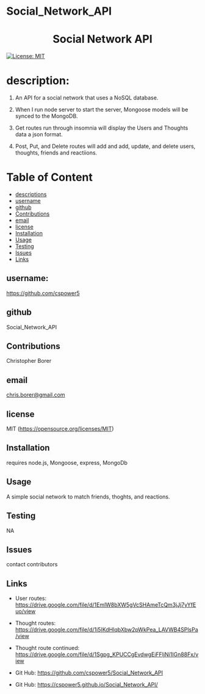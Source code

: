 # Social_Network_API

<h1 align="center">Social Network API</h1>

[![License: MIT](https://img.shields.io/badge/License-MIT-yellow.svg)](https://opensource.org/licenses/MIT)

# description:
1. An API for a social network that uses a NoSQL database.

2. When I run node server to start the server, Mongoose models will be synced to the MongoDB.

3. Get routes run through insomnia will display the Users and Thoughts data a json format.

4. Post, Put, and Delete routes will add and add, update, and delete users, thoughts, friends and reactiions.

# Table of Content
  - [descriptions](#description)
  - [username](#username)
  - [github](#github)
  - [Contributions](#contributions)
  - [email](#email)
  - [license](#license)
  - [Installation](#installation)
  - [Usage](#usage)
  - [Testing](#testing)
  - [Issues](#issues)
  - [Links](#links)


## username:
https://github.com/cspower5

## github
Social_Network_API

## Contributions
Christopher Borer

## email
chris.borer@gmail.com

## license
  MIT 
  (https://opensource.org/licenses/MIT)
## Installation
  requires node.js, Mongoose, express, MongoDb
## Usage
  A simple social network to match friends, thoghts, and reactions.
## Testing
  NA
## Issues
  contact contributors
## Links
* User routes: https://drive.google.com/file/d/1EmlW8bXW5gVcSHAmeTcQm3jJj7yYfEuo/view

* Thought routes: https://drive.google.com/file/d/1i5IKdHlqbXbw2pWkPea_LAVWB4SPlsPa/view

* Thought route continued: https://drive.google.com/file/d/1Sgpg_KPUCCgEvdwgEiFFljNi1IGn88Fx/view

* Git Hub: https://github.com/cspower5/Social_Network_API
* Git Hub:  https://cspower5.github.io/Social_Network_API/

